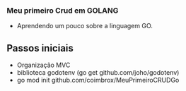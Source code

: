 ### Meu primeiro Crud em GOLANG
- Aprendendo um pouco sobre a linguagem GO.
## Passos iniciais
- Organização MVC
- biblioteca godotenv (go get github.com/joho/godotenv)
- go mod init github.com/coimbrox/MeuPrimeiroCRUDGo
